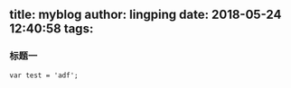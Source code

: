 title: myblog
author: lingping
date: 2018-05-24 12:40:58
tags:
---
### 标题一
```
var test = 'adf';
```